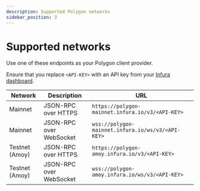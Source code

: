 ```yaml
---
description: Supported Polygon networks
sidebar_position: 3
---
```


# Supported networks

Use one of these endpoints as your Polygon client provider.

Ensure that you replace `<API-KEY>` with an API key from your [Infura dashboard](https://infura.io/dashboard).

| Network          | Description             | URL                                               |
|------------------|-------------------------|---------------------------------------------------|
| Mainnet          | JSON-RPC over HTTPS     | `https://polygon-mainnet.infura.io/v3/<API-KEY>`  |
| Mainnet          | JSON-RPC over WebSocket | `wss://polygon-mainnet.infura.io/ws/v3/<API-KEY>` |
| Testnet (Amoy)   | JSON-RPC over HTTPS     | `https://polygon-amoy.infura.io/v3/<API-KEY>`     |
| Testnet (Amoy)   | JSON-RPC over WebSocket | `wss://polygon-amoy.infura.io/ws/v3/<API-KEY>`    |
